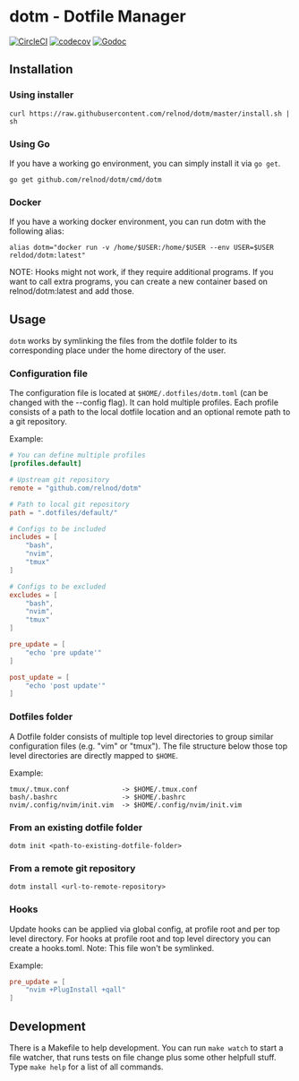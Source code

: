 # dotm - Dotfile Manager

[![CircleCI](https://circleci.com/gh/relnod/dotm.svg?style=svg)](https://circleci.com/gh/relnod/dotm)
[![codecov](https://codecov.io/gh/relnod/dotm/branch/master/graph/badge.svg)](https://codecov.io/gh/relnod/dotm)
[![Godoc](https://godoc.org/github.com/relnod/dotm?status.svg)](https://godoc.org/github.com/relnod/dotm)

## Installation

### Using installer
```
curl https://raw.githubusercontent.com/relnod/dotm/master/install.sh | sh
```

### Using Go
If you have a working go environment, you can simply install it via `go get`.
```
go get github.com/relnod/dotm/cmd/dotm
```

### Docker
If you have a working docker environment, you can run dotm with the following alias:

```
alias dotm="docker run -v /home/$USER:/home/$USER --env USER=$USER reldod/dotm:latest"
```
NOTE: Hooks might not work, if they require additional programs. If you want to call extra programs, you can create a new container based on relnod/dotm:latest and add those.

## Usage

`dotm` works by symlinking the files from the dotfile folder to its corresponding place under the home directory of the user.

### Configuration file
The configuration file is located at `$HOME/.dotfiles/dotm.toml` (can be changed with the --config flag). It can hold multiple profiles. Each profile consists of a path to the local dotfile location and an optional remote path to a git repository.


Example:
```toml
# You can define multiple profiles
[profiles.default]

# Upstream git repository
remote = "github.com/relnod/dotm"

# Path to local git repository
path = ".dotfiles/default/"

# Configs to be included
includes = [
    "bash",
    "nvim",
    "tmux"
]

# Configs to be excluded
excludes = [
    "bash",
    "nvim",
    "tmux"
]

pre_update = [
    "echo 'pre update'"
]

post_update = [
    "echo 'post update'"
]
```

### Dotfiles folder
A Dotfile folder consists of multiple top level directories to group similar configuration files (e.g. "vim" or "tmux"). The file structure below those top level directories are directly mapped to `$HOME`.

Example:
```
tmux/.tmux.conf             -> $HOME/.tmux.conf
bash/.bashrc                -> $HOME/.bashrc
nvim/.config/nvim/init.vim  -> $HOME/.config/nvim/init.vim
```

### From an existing dotfile folder
```
dotm init <path-to-existing-dotfile-folder>
```

### From a remote git repository
```
dotm install <url-to-remote-repository>
```

### Hooks
Update hooks can be applied via global config, at profile root and per top level directory. For hooks at profile root and top level directory you can create a hooks.toml. Note: This file won't be symlinked.

Example:
```toml
pre_update = [
    "nvim +PlugInstall +qall"
]
```

## Development

There is a Makefile to help development. You can run `make watch` to start a file watcher, that runs tests on file change plus some other helpfull stuff. Type `make help` for a list of all commands.
